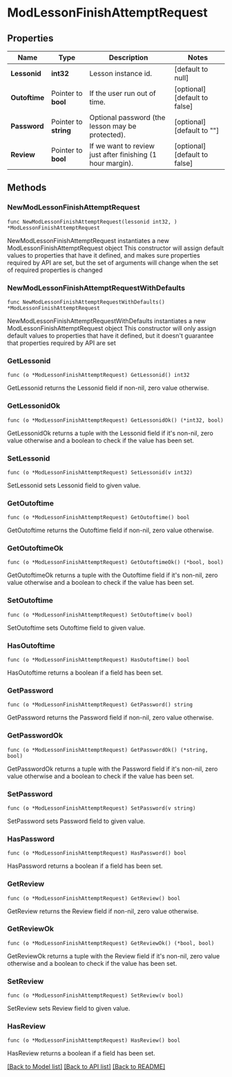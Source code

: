 # ModLessonFinishAttemptRequest

## Properties

Name | Type | Description | Notes
------------ | ------------- | ------------- | -------------
**Lessonid** | **int32** | Lesson instance id. | [default to null]
**Outoftime** | Pointer to **bool** | If the user run out of time. | [optional] [default to false]
**Password** | Pointer to **string** | Optional password (the lesson may be protected). | [optional] [default to ""]
**Review** | Pointer to **bool** | If we want to review just after finishing (1 hour margin). | [optional] [default to false]

## Methods

### NewModLessonFinishAttemptRequest

`func NewModLessonFinishAttemptRequest(lessonid int32, ) *ModLessonFinishAttemptRequest`

NewModLessonFinishAttemptRequest instantiates a new ModLessonFinishAttemptRequest object
This constructor will assign default values to properties that have it defined,
and makes sure properties required by API are set, but the set of arguments
will change when the set of required properties is changed

### NewModLessonFinishAttemptRequestWithDefaults

`func NewModLessonFinishAttemptRequestWithDefaults() *ModLessonFinishAttemptRequest`

NewModLessonFinishAttemptRequestWithDefaults instantiates a new ModLessonFinishAttemptRequest object
This constructor will only assign default values to properties that have it defined,
but it doesn't guarantee that properties required by API are set

### GetLessonid

`func (o *ModLessonFinishAttemptRequest) GetLessonid() int32`

GetLessonid returns the Lessonid field if non-nil, zero value otherwise.

### GetLessonidOk

`func (o *ModLessonFinishAttemptRequest) GetLessonidOk() (*int32, bool)`

GetLessonidOk returns a tuple with the Lessonid field if it's non-nil, zero value otherwise
and a boolean to check if the value has been set.

### SetLessonid

`func (o *ModLessonFinishAttemptRequest) SetLessonid(v int32)`

SetLessonid sets Lessonid field to given value.


### GetOutoftime

`func (o *ModLessonFinishAttemptRequest) GetOutoftime() bool`

GetOutoftime returns the Outoftime field if non-nil, zero value otherwise.

### GetOutoftimeOk

`func (o *ModLessonFinishAttemptRequest) GetOutoftimeOk() (*bool, bool)`

GetOutoftimeOk returns a tuple with the Outoftime field if it's non-nil, zero value otherwise
and a boolean to check if the value has been set.

### SetOutoftime

`func (o *ModLessonFinishAttemptRequest) SetOutoftime(v bool)`

SetOutoftime sets Outoftime field to given value.

### HasOutoftime

`func (o *ModLessonFinishAttemptRequest) HasOutoftime() bool`

HasOutoftime returns a boolean if a field has been set.

### GetPassword

`func (o *ModLessonFinishAttemptRequest) GetPassword() string`

GetPassword returns the Password field if non-nil, zero value otherwise.

### GetPasswordOk

`func (o *ModLessonFinishAttemptRequest) GetPasswordOk() (*string, bool)`

GetPasswordOk returns a tuple with the Password field if it's non-nil, zero value otherwise
and a boolean to check if the value has been set.

### SetPassword

`func (o *ModLessonFinishAttemptRequest) SetPassword(v string)`

SetPassword sets Password field to given value.

### HasPassword

`func (o *ModLessonFinishAttemptRequest) HasPassword() bool`

HasPassword returns a boolean if a field has been set.

### GetReview

`func (o *ModLessonFinishAttemptRequest) GetReview() bool`

GetReview returns the Review field if non-nil, zero value otherwise.

### GetReviewOk

`func (o *ModLessonFinishAttemptRequest) GetReviewOk() (*bool, bool)`

GetReviewOk returns a tuple with the Review field if it's non-nil, zero value otherwise
and a boolean to check if the value has been set.

### SetReview

`func (o *ModLessonFinishAttemptRequest) SetReview(v bool)`

SetReview sets Review field to given value.

### HasReview

`func (o *ModLessonFinishAttemptRequest) HasReview() bool`

HasReview returns a boolean if a field has been set.


[[Back to Model list]](../README.md#documentation-for-models) [[Back to API list]](../README.md#documentation-for-api-endpoints) [[Back to README]](../README.md)


